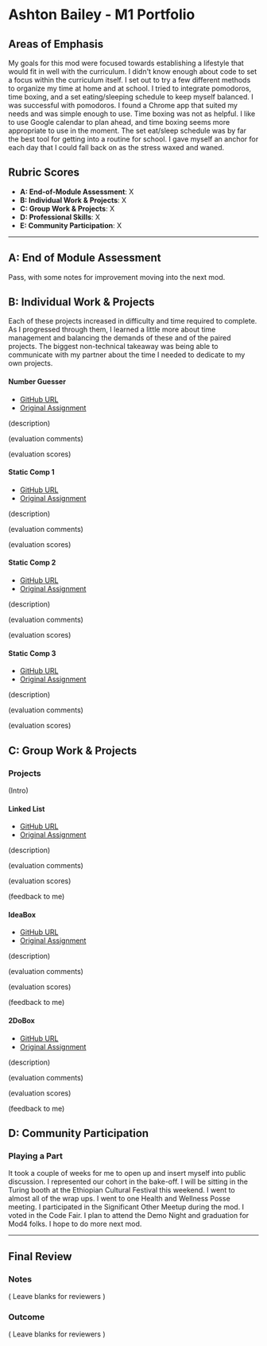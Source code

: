# Ashton Bailey - M1 Portfolio

## Areas of Emphasis

My goals for this mod were focused towards establishing a lifestyle that would fit in well with the curriculum. I didn't know enough about code to set a focus within the curriculum itself. I set out to try a few different methods to organize my time at home and at school. I tried to integrate pomodoros, time boxing, and a set eating/sleeping schedule to keep myself balanced. I was successful with pomodoros. I found a Chrome app that suited my needs and was simple enough to use. Time boxing was not as helpful. I like to use Google calendar to plan ahead, and time boxing seems more appropriate to use in the moment. The set eat/sleep schedule was by far the best tool for getting into a routine for school. I gave myself an anchor for each day that I could fall back on as the stress waxed and waned.

## Rubric Scores

* **A: End-of-Module Assessment**: X
* **B: Individual Work & Projects**: X
* **C: Group Work & Projects**: X
* **D: Professional Skills**: X
* **E: Community Participation**: X

-----------------------

## A: End of Module Assessment

Pass, with some notes for improvement moving into the next mod.


## B: Individual Work & Projects

Each of these projects increased in difficulty and time required to complete. As I progressed through them, I learned a little more about time management and balancing the demands of these and of the paired projects. The biggest non-technical takeaway was being able to communicate with my partner about the time I needed to dedicate to my own projects.

#### Number Guesser

* [GitHub URL](https://github.com/ashtonkbailey/number-guesser)
* [Original Assignment](http://frontend.turing.io/projects/number-guesser.html)

(description)

(evaluation comments)

(evaluation scores)

#### Static Comp 1

* [GitHub URL]()
* [Original Assignment]()

(description)

(evaluation comments)

(evaluation scores)

#### Static Comp 2

* [GitHub URL]()
* [Original Assignment]()

(description)

(evaluation comments)

(evaluation scores)

#### Static Comp 3

* [GitHub URL]()
* [Original Assignment]()

(description)

(evaluation comments)

(evaluation scores)



## C: Group Work & Projects

### Projects

(Intro)

#### Linked List

* [GitHub URL]()
* [Original Assignment]()

(description)

(evaluation comments)

(evaluation scores)

(feedback to me)

#### IdeaBox

* [GitHub URL]()
* [Original Assignment]()

(description)

(evaluation comments)

(evaluation scores)

(feedback to me)

#### 2DoBox

* [GitHub URL]()
* [Original Assignment]()

(description)

(evaluation comments)

(evaluation scores)

(feedback to me)

## D: Community Participation

### Playing a Part

It took a couple of weeks for me to open up and insert myself into public discussion. I represented our cohort in the bake-off. I will be sitting in the Turing booth at the Ethiopian Cultural Festival this weekend. I went to almost all of the wrap ups. I went to one Health and Wellness Posse meeting. I participated in the Significant Other Meetup during the mod. I voted in the Code Fair. I plan to attend the Demo Night and graduation for Mod4 folks. I hope to do more next mod.

------------------

## Final Review

### Notes

( Leave blanks for reviewers )

### Outcome

( Leave blanks for reviewers )
